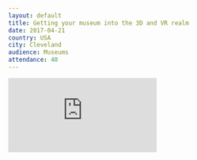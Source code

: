 ```yaml
---
layout: default
title: Getting your museum into the 3D and VR realm
date: 2017-04-21
country: USA
city: Cleveland
audience: Museums
attendance: 40
---
```

<div class="embed-responsive embed-responsive-4by3 mb-3">

<iframe src="https://docs.google.com/presentation/d/e/2PACX-1vRQInWRYpEYPhOMc_5hUyxpHJcfqaNTFOsfWxhbpYZG1zzAhRnMpbdikareSZgK80axrH0hlbjXouVk/embed?start=false&loop=false&delayms=3000" frameborder="0" class="embed-responsive-item" allowfullscreen="true" mozallowfullscreen="true" webkitallowfullscreen="true"></iframe>
</div>
